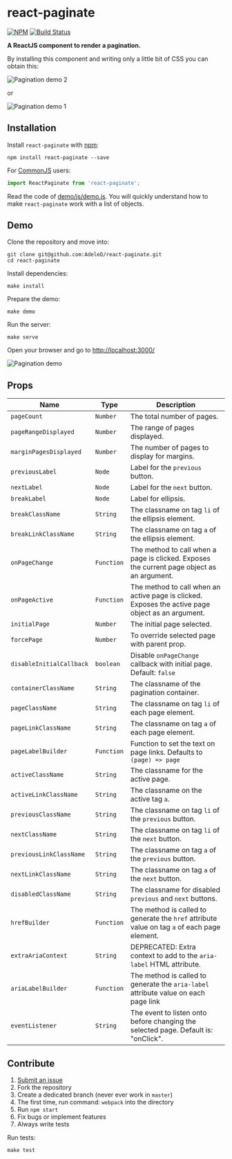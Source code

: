 # react-paginate

[![NPM](https://nodei.co/npm/react-paginate.png?downloads=true)](https://nodei.co/npm/react-paginate/)
[![Build Status](https://travis-ci.org/AdeleD/react-paginate.svg?branch=master)](https://travis-ci.org/AdeleD/react-paginate)

**A ReactJS component to render a pagination.**

By installing this component and writing only a little bit of CSS you can obtain this:

<img src="https://cloud.githubusercontent.com/assets/2084833/24840237/7accb75a-1d1e-11e7-9abb-818431398b91.png" alt="Pagination demo 2" />

or

<img src="https://cloud.githubusercontent.com/assets/2084833/24840230/594e4ea4-1d1e-11e7-8b34-bde943b4793d.png" alt="Pagination demo 1" />

## Installation

Install `react-paginate` with [npm](https://www.npmjs.com/):

```
npm install react-paginate --save
```

For [CommonJS](http://wiki.commonjs.org/wiki/CommonJS) users:

```javascript
import ReactPaginate from 'react-paginate';
```

Read the code of [demo/js/demo.js][1]. You will quickly understand
how to make `react-paginate` work with a list of objects.

## Demo

Clone the repository and move into:

```console
git clone git@github.com:AdeleD/react-paginate.git
cd react-paginate
```

Install dependencies:

```console
make install
```

Prepare the demo:

```console
make demo
```

Run the server:

```console
make serve
```

Open your browser and go to [http://localhost:3000/](http://localhost:3000/)

<img src="https://cloud.githubusercontent.com/assets/2084833/24840241/7c95b7b2-1d1e-11e7-97e3-83b9c7a1f832.gif" alt="Pagination demo" />

## Props

| Name                     | Type       | Description                                                                                  |
| ------------------------ | ---------- | -------------------------------------------------------------------------------------------- |
| `pageCount`              | `Number`   | The total number of pages.                                                     |
| `pageRangeDisplayed`     | `Number`   | The range of pages displayed.                                                  |
| `marginPagesDisplayed`   | `Number`   | The number of pages to display for margins.                                    |
| `previousLabel`          | `Node`     | Label for the `previous` button.                                                             |
| `nextLabel`              | `Node`     | Label for the `next` button.                                                                 |
| `breakLabel`             | `Node`     | Label for ellipsis.                                                                          |
| `breakClassName`         | `String`   | The classname on tag `li` of the ellipsis element.                                           |
| `breakLinkClassName`     | `String`   | The classname on tag `a` of the ellipsis element.                                            |
| `onPageChange`           | `Function` | The method to call when a page is clicked. Exposes the current page object as an argument.   |
| `onPageActive`           | `Function` | The method to call when an active page is clicked. Exposes the active page object as an argument.   |
| `initialPage`            | `Number`   | The initial page selected.                                                                   |
| `forcePage`              | `Number`   | To override selected page with parent prop.                                                  |
| `disableInitialCallback` | `boolean`  | Disable `onPageChange` callback with initial page. Default: `false`                          |
| `containerClassName`     | `String`   | The classname of the pagination container.                                                   |
| `pageClassName`          | `String`   | The classname on tag `li` of each page element.                                              |
| `pageLinkClassName`      | `String`   | The classname on tag `a` of each page element.                                               |
| `pageLabelBuilder`        | `Function` | Function to set the text on page links. Defaults to `(page) => page`                   |
| `activeClassName`        | `String`   | The classname for the active page.                                                           |
| `activeLinkClassName`    | `String`   | The classname on the active tag `a`.                                                         |
| `previousClassName`      | `String`   | The classname on tag `li` of the `previous` button.                                          |
| `nextClassName`          | `String`   | The classname on tag `li` of the `next` button.                                              |
| `previousLinkClassName`  | `String`   | The classname on tag `a` of the `previous` button.                                           |
| `nextLinkClassName`      | `String`   | The classname on tag `a` of the `next` button.                                               |
| `disabledClassName`      | `String`   | The classname for disabled `previous` and `next` buttons.                                    |
| `hrefBuilder`            | `Function` | The method is called to generate the `href` attribute value on tag `a` of each page element. |
| `extraAriaContext`       | `String`   | DEPRECATED: Extra context to add to the `aria-label` HTML attribute.                         |
| `ariaLabelBuilder`       | `Function` | The method is called to generate the `aria-label` attribute value on each page link          |
| `eventListener`          | `String`   | The event to listen onto before changing the selected page. Default is: "onClick".           |

## Contribute

1. [Submit an issue](https://github.com/AdeleD/react-paginate/issues)
2. Fork the repository
3. Create a dedicated branch (never ever work in `master`)
4. The first time, run command: `webpack` into the directory
5. Run `npm start`
6. Fix bugs or implement features
7. Always write tests

Run tests:

```console
make test
```

[1]: https://github.com/AdeleD/react-paginate/blob/master/demo/js/demo.js
